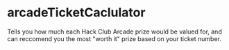 # arcadeTicketCaclulator
Tells you how much each Hack Club Arcade prize would be valued for, and can reccomend you the most "worth it" prize based on your ticket number. 
